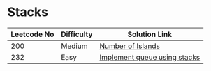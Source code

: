 # Stacks

| Leetcode No | Difficulty | Solution Link                                                                                                                |
| ----------- | ---------- | ---------------------------------------------------------------------------------------------------------------------------- |
| 200         | Medium     | [Number of Islands](../difficulty-based-problem-index/leetcode-medium/leetcode-200-number-of-islands.md)                     |
| 232         | Easy       | [Implement queue using stacks](../difficulty-based-problem-index/leetcode-easy/leetcode-232-implement-queue-using-stacks.md) |
